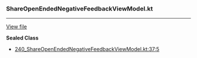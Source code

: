 ### ShareOpenEndedNegativeFeedbackViewModel.kt
---
[View file](../files/240_ShareOpenEndedNegativeFeedbackViewModel.kt)

**Sealed Class**

 - [240_ShareOpenEndedNegativeFeedbackViewModel.kt:37:5](../files/240_ShareOpenEndedNegativeFeedbackViewModel.kt#L37)
